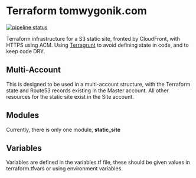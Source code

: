 # Terraform tomwygonik.com

[![pipeline status](https://gitlab.com/twaluigi/terraform-tomwygonik-website/badges/master/pipeline.svg)](https://gitlab.com/twaluigi/terraform-tomwygonik-website/commits/master)

Terraform infrastructure for a S3 static site, fronted by CloudFront, with HTTPS using ACM. Using [Terragrunt](https://github.com/gruntwork-io/terragrunt) to avoid defining state in code, and to keep code DRY.

## Multi-Account

This is designed to be used in a multi-account structure, with the Terraform state and Route53 records existing in the Master account. All other resources for the static site exist in the Site account.

## Modules

Currently, there is only one module, **static_site**

## Variables

Variables are defined in the variables.tf file, these should be given values in terraform.tfvars or using environment variables.
